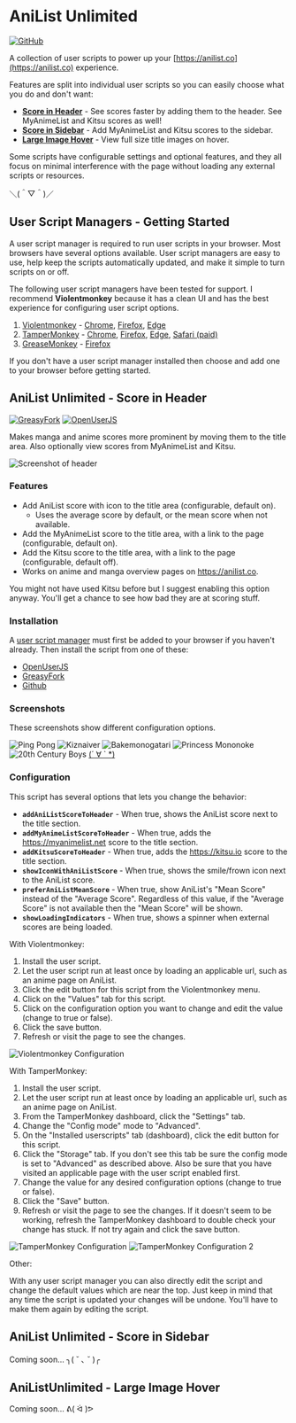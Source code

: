 AniList Unlimited
=================

[![GitHub](https://img.shields.io/github/license/mysticflute/ani-list-unlimited?style=for-the-badge)](LICENSE)

A collection of user scripts to power up your [https://anilist.co](https://anilist.co) experience.

Features are split into individual user scripts so you can easily choose what you do and don't want:

* __[Score in Header](#anilist-unlimited---score-in-header)__ - See scores faster by adding them to the header. See MyAnimeList and Kitsu scores as well!
* __[Score in Sidebar](#anilist-unlimited---score-in-sidebar)__ - Add MyAnimeList and Kitsu scores to the sidebar.
* __[Large Image Hover](#anilist-unlimited---score-in-sidebar)__ - View full size title images on hover.

Some scripts have configurable settings and optional features, and they all focus on minimal interference with the page without loading any external scripts or resources.

＼(＾▽＾)／

## User Script Managers - Getting Started

A user script manager is required to run user scripts in your browser. Most browsers have several options available. User script managers are easy to use, help keep the scripts automatically updated, and make it simple to turn scripts on or off.

The following user script managers have been tested for support. I recommend **Violentmonkey** because it has a clean UI and has the best experience for configuring user script options.

1. [Violentmonkey](https://violentmonkey.github.io/) -
      [Chrome](https://chrome.google.com/webstore/detail/violent-monkey/jinjaccalgkegednnccohejagnlnfdag),
      [Firefox](https://addons.mozilla.org/firefox/addon/violentmonkey/),
      [Edge](https://microsoftedge.microsoft.com/addons/detail/eeagobfjdenkkddmbclomhiblgggliao)
2. [TamperMonkey](https://www.tampermonkey.net/) -
      [Chrome](https://chrome.google.com/webstore/detail/dhdgffkkebhmkfjojejmpbldmpobfkfo),
      [Firefox](https://addons.mozilla.org/en-US/firefox/addon/tampermonkey/),
      [Edge](https://www.microsoft.com/store/apps/9NBLGGH5162S),
      [Safari (paid)](https://apps.apple.com/us/app/tampermonkey/id1482490089)
3. [GreaseMonkey](https://addons.mozilla.org/en-US/firefox/addon/greasemonkey/) -
      [Firefox](https://addons.mozilla.org/en-US/firefox/addon/greasemonkey/)

If you don't have a user script manager installed then choose and add one to your browser before getting started.

## AniList Unlimited - Score in Header

[![GreasyFork](https://img.shields.io/badge/dynamic/json?style=for-the-badge&color=orange&label=Greasy%20Fork&query=%24.version&url=https%3A%2F%2Frunkit.io%2Fmysticflute%2Fuserscripts%2Fbranches%2Fmaster%2Fgreasyfork%2F404465)](https://greasyfork.org/en/scripts/404465-anilist-unlimited-score-in-header)
[![OpenUserJS](https://img.shields.io/badge/dynamic/json?style=for-the-badge&color=blue&label=OpenUserJS&query=%24.version&url=https%3A%2F%2Frunkit.io%2Fmysticflute%2Fuserscripts%2Fbranches%2Fmaster%2Fopenuserjs%2Fmysticflute%2FAniList_Unlimited_-_Score_in_Header)](https://openuserjs.org/scripts/mysticflute/AniList_Unlimited_-_Score_in_Header)

Makes manga and anime scores more prominent by moving them to the title area. Also optionally view scores from MyAnimeList and Kitsu.

![Screenshot of header](/screenshots/header-scores.png)

### Features

- Add AniList score with icon to the title area (configurable, default on).
  - Uses the average score by default, or the mean score when not available.
- Add the MyAnimeList score to the title area, with a link to the page (configurable, default on).
- Add the Kitsu score to the title area, with a link to the page (configurable, default off).
- Works on anime and manga overview pages on https://anilist.co.

You might not have used Kitsu before but I suggest enabling this option anyway. You'll get a chance to see how bad they are at scoring stuff.

### Installation

A [user script manager](#user-script-managers---getting-started) must first be added to your browser if you haven't already. Then install the script from one of these:

- [OpenUserJS](https://openuserjs.org/scripts/mysticflute/AniList_Unlimited_-_Score_in_Header)
- [GreasyFork](https://greasyfork.org/en/scripts/404465-anilist-unlimited-score-in-header)
- [Github](https://github.com/mysticflute/ani-list-unlimited/raw/master/score-in-header.user.js)

### Screenshots

These screenshots show different configuration options.

![Ping Pong](/screenshots/pingpong.png)
![Kiznaiver](/screenshots/kiznaiver.png)
![Bakemonogatari](/screenshots/bakemonogatari.png)
![Princess Mononoke](/screenshots/mononoke.png)
![20th Century Boys](/screenshots/centuryboys.png)
[(´ ∀ ` *)](/screenshots/readme.md)

### Configuration

This script has several options that lets you change the behavior:

- **`addAniListScoreToHeader`** - When true, shows the AniList score next to the title section.
- **`addMyAnimeListScoreToHeader`** - When true, adds the https://myanimelist.net score to the title section.
- **`addKitsuScoreToHeader`** - When true, adds the https://kitsu.io score to the title section.
- **`showIconWithAniListScore`** - When true, shows the smile/frown icon next to the AniList score.
- **`preferAniListMeanScore`** - When true, show AniList's "Mean Score" instead of the "Average Score". Regardless of this value, if the "Average Score" is not available then the "Mean Score" will be shown.
- **`showLoadingIndicators`** - When true, shows a spinner when external scores are being loaded.

With Violentmonkey:

1. Install the user script.
2. Let the user script run at least once by loading an applicable url, such as an anime page on AniList.
3. Click the edit button for this script from the Violentmonkey menu.
4. Click on the "Values" tab for this script.
5. Click on the configuration option you want to change and edit the value (change to true or false).
6. Click the save button.
7. Refresh or visit the page to see the changes.

![Violentmonkey Configuration](/screenshots/violentmonkey.png)

With TamperMonkey:

1. Install the user script.
2. Let the user script run at least once by loading an applicable url, such as an anime page on AniList.
3. From the TamperMonkey dashboard, click the "Settings" tab.
4. Change the "Config mode" mode to "Advanced".
5. On the "Installed userscripts" tab (dashboard), click the edit button for this script.
6. Click the "Storage" tab. If you don't see this tab be sure the config mode is set to "Advanced" as described above. Also be sure that you have visited an applicable page with the user script enabled first.
7. Change the value for any desired configuration options (change to true or false).
8. Click the "Save" button.
9. Refresh or visit the page to see the changes. If it doesn't seem to be working, refresh the TamperMonkey dashboard to double check your change has stuck. If not try again and click the save button.

![TamperMonkey Configuration](/screenshots/tamper1.png)
![TamperMonkey Configuration 2](/screenshots/tamper2.png)

Other:

With any user script manager you can also directly edit the script and change the default values which are near the top. Just keep in mind that any time the script is updated your changes will be undone. You'll have to make them again by editing the script.

## AniList Unlimited - Score in Sidebar

Coming soon... 	 ╮( ˘ ､ ˘ )╭

## AniListUnlimited - Large Image Hover

Coming soon...  ᕕ( ᐛ )ᕗ
